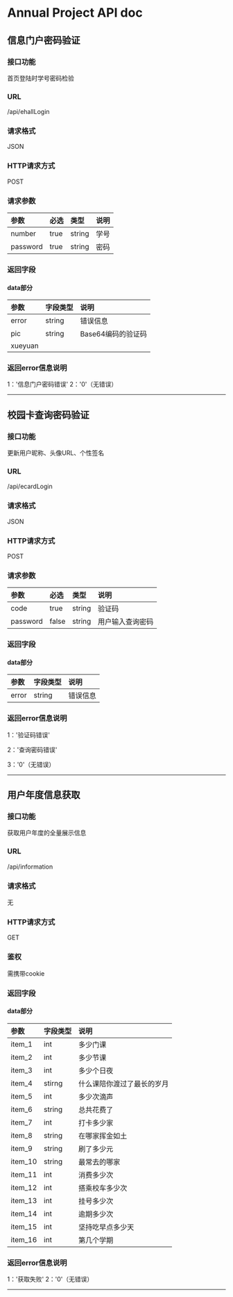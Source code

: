 # Annual Project API doc

## 信息门户密码验证

### 接口功能

首页登陆时学号密码检验

### URL

/api/ehallLogin

### 请求格式

JSON

### HTTP请求方式

POST

### 请求参数

| 参数     | 必选 | 类型   | 说明 |
| :------- | :--- | :----- | :--- |
| number   | true | string | 学号 |
| password | true | string | 密码 |

### 返回字段

#### data部分

| 参数  | 字段类型 | 说明               |
| :---- | :------- | :----------------- |
| error | string   | 错误信息           |
| pic   | string   | Base64编码的验证码 |
| xueyuan

### 返回error信息说明

1：'信息门户密码错误'
2：'0'（无错误）

------

## 校园卡查询密码验证

### 接口功能

更新用户昵称、头像URL、个性签名

### URL

/api/ecardLogin

### 请求格式

JSON

### HTTP请求方式

POST

### 请求参数

| 参数     | 必选  | 类型   | 说明             |
| :------- | :---- | :----- | :--------------- |
| code     | true  | string | 验证码           |
| password | false | string | 用户输入查询密码 |

### 返回字段

#### data部分

| 参数  | 字段类型 | 说明     |
| :---- | :------- | :------- |
| error | string   | 错误信息 |

### 返回error信息说明

1：'验证码错误'

2：'查询密码错误'

3：'0'（无错误）

------

## 用户年度信息获取

### 接口功能

获取用户年度的全量展示信息

### URL

/api/information

### 请求格式

无

### HTTP请求方式

GET

### 鉴权

需携带cookie

### 返回字段

#### data部分

| 参数    | 字段类型 | 说明                       |
| :------ | :------- | :------------------------- |
| item_1  | int      | 多少门课                   |
| item_2  | int      | 多少节课                   |
| item_3  | int      | 多少个日夜                 |
| item_4  | stirng   | 什么课陪你渡过了最长的岁月 |
| item_5  | int      | 多少次滴声                 |
| item_6  | string   | 总共花费了                 |
| item_7  | int      | 打卡多少家                 |
| item_8  | string   | 在哪家挥金如土             |
| item_9  | string   | 刷了多少元                 |
| item_10 | string   | 最常去的哪家               |
| item_11 | int      | 消费多少次                 |
| item_12 | int      | 搭乘校车多少次             |
| item_13 | int      | 挂号多少次                 |
| item_14 | int      | 逾期多少次                 |
| item_15 | int      | 坚持吃早点多少天           |
| item_16 | int      | 第几个学期                 |

### 返回error信息说明

1：'获取失败'
2：'0'（无错误）



------
